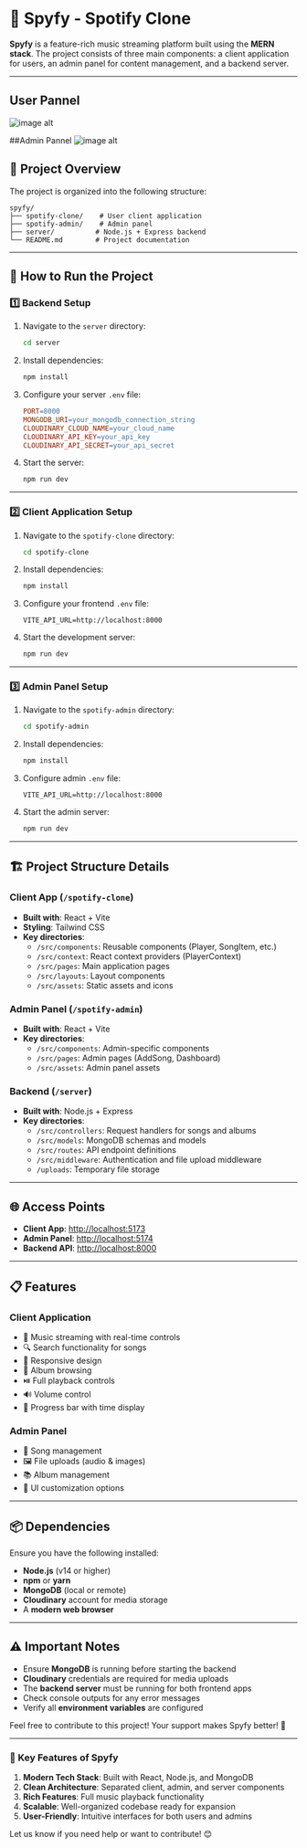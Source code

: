 # 🎵 Spyfy - Spotify Clone

**Spyfy** is a feature-rich music streaming platform built using the **MERN stack**. The project consists of three main components: a client application for users, an admin panel for content management, and a backend server.

---
## User Pannel 
![image alt](https://github.com/M-Piyush-21/Spotify-Clone/blob/5d38e2296848b2bc70c4f9b57f0672cc961a3a49/Screenshot-website/Screenshot%202025-01-02%20at%201.10.54%E2%80%AFPM.png)

##Admin Pannel 
![image alt](https://github.com/M-Piyush-21/Spotify-Clone/blob/9e7fcbcb9e714aa4d9bfc75ecfca3d0387fea663/Screenshot-website/Screenshot%202025-01-02%20at%201.11.14%E2%80%AFPM.png)

## 📁 Project Overview

The project is organized into the following structure:
``` 
spyfy/
├── spotify-clone/    # User client application
├── spotify-admin/    # Admin panel
├── server/          # Node.js + Express backend
└── README.md        # Project documentation
```

---

## 🚀 How to Run the Project

### 1️⃣ Backend Setup

1. Navigate to the `server` directory:
   ```bash
   cd server
   ```

2. Install dependencies:
   ```bash
   npm install
   ```

3. Configure your server `.env` file:
   ```makefile
   PORT=8000
   MONGODB_URI=your_mongodb_connection_string
   CLOUDINARY_CLOUD_NAME=your_cloud_name
   CLOUDINARY_API_KEY=your_api_key
   CLOUDINARY_API_SECRET=your_api_secret
   ```

4. Start the server:
   ```bash
   npm run dev
   ```

---

### 2️⃣ Client Application Setup

1. Navigate to the `spotify-clone` directory:
   ```bash
   cd spotify-clone
   ```

2. Install dependencies:
   ```bash
   npm install
   ```

3. Configure your frontend `.env` file:
   ```env
   VITE_API_URL=http://localhost:8000
   ```

4. Start the development server:
   ```bash
   npm run dev
   ```

---

### 3️⃣ Admin Panel Setup

1. Navigate to the `spotify-admin` directory:
   ```bash
   cd spotify-admin
   ```

2. Install dependencies:
   ```bash
   npm install
   ```

3. Configure admin `.env` file:
   ```env
   VITE_API_URL=http://localhost:8000
   ```

4. Start the admin server:
   ```bash
   npm run dev
   ```

---

## 🏗️ Project Structure Details

### Client App (`/spotify-clone`)
- **Built with**: React + Vite
- **Styling**: Tailwind CSS
- **Key directories**:
  - `/src/components`: Reusable components (Player, SongItem, etc.)
  - `/src/context`: React context providers (PlayerContext)
  - `/src/pages`: Main application pages
  - `/src/layouts`: Layout components
  - `/src/assets`: Static assets and icons

### Admin Panel (`/spotify-admin`)
- **Built with**: React + Vite
- **Key directories**:
  - `/src/components`: Admin-specific components
  - `/src/pages`: Admin pages (AddSong, Dashboard)
  - `/src/assets`: Admin panel assets

### Backend (`/server`)
- **Built with**: Node.js + Express
- **Key directories**:
  - `/src/controllers`: Request handlers for songs and albums
  - `/src/models`: MongoDB schemas and models
  - `/src/routes`: API endpoint definitions
  - `/src/middleware`: Authentication and file upload middleware
  - `/uploads`: Temporary file storage

---

## 🌐 Access Points
- **Client App**: [http://localhost:5173](http://localhost:5173)
- **Admin Panel**: [http://localhost:5174](http://localhost:5174)
- **Backend API**: [http://localhost:8000](http://localhost:8000)

---

## 📋 Features

### Client Application
- 🎵 Music streaming with real-time controls
- 🔍 Search functionality for songs
- 📱 Responsive design
- 📑 Album browsing
- ⏯️ Full playback controls
- 🔊 Volume control
- 🎼 Progress bar with time display

### Admin Panel
- 📝 Song management
- 🖼️ File uploads (audio & images)
- 📚 Album management
- 🎨 UI customization options

---

## 📦 Dependencies
Ensure you have the following installed:
- **Node.js** (v14 or higher)
- **npm** or **yarn**
- **MongoDB** (local or remote)
- **Cloudinary** account for media storage
- A **modern web browser**

---

## ⚠️ Important Notes
- Ensure **MongoDB** is running before starting the backend
- **Cloudinary** credentials are required for media uploads
- The **backend server** must be running for both frontend apps
- Check console outputs for any error messages
- Verify all **environment variables** are configured

Feel free to contribute to this project! Your support makes Spyfy better! 🚀

---

### 🔑 Key Features of Spyfy
1. **Modern Tech Stack**: Built with React, Node.js, and MongoDB
2. **Clean Architecture**: Separated client, admin, and server components
3. **Rich Features**: Full music playback functionality
4. **Scalable**: Well-organized codebase ready for expansion
5. **User-Friendly**: Intuitive interfaces for both users and admins

Let us know if you need help or want to contribute! 😊
